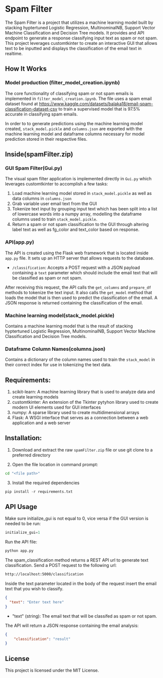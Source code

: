 # Spam Filter

The Spam Filter is a project that utilizes a machine learning model built by stacking hyptertuned Logistic Regression, MultinominalNB, Support Vector Machine Classification and Decision Tree models. It provides and API endpoint to generate a response classifying input text as spam or not spam. This project leverages customtkinter to create an interactive GUI that allows text to be inputted and displays the classification of the email text in realtime. 

## How It Works

### Model production (filter_model_creation.ipynb)

The core functionality of classifying spam or not spam emails is implemented in `filter_model_creation.ipynb`. The file uses a spam email dataset found at https://www.kaggle.com/datasets/balaka18/email-spam-classification-dataset-csv to train a supervised model that is 97.5% accurate in classifying spam emails. 

In order to to generate predictions using the machine learning model created, `stack_model.pickle` and `columns.json` are exported with the machine learning model and dataframe columns necessary for model prediction stored in their respective files.   

## Inside(spamFilter.zip)

### GUI Spam Filter(Gui.py)

The visual spam filter application is implemented directly in `Gui.py` which leverages customtkinter to accomplish a few tasks:

1. Load machine learning model stored in `stack_model.pickle` as well as data columns in `columns.json` 
2. Grab variable user email text from the GUI 
3. Tokenize text input by grouping input text which has been split into a list of lowercase words into a numpy array, modelling the dataframe columns used to train `stack_model.pickle`.
4. Return a spam or not spam classification to the GUI through altering label text as well as fg_color and text_color based on response.

### API(app.py)

The API is created using the Flask web framework that is located inside `app.py` file. It sets up an HTTP server that allows requests to the database. 
- `/classification`: Accepts a POST request with a JSON payload containing a `text` parameter which should include the email text that will be classified as spam or not spam.

After receiving this request, the API calls the  `get_columns` and `prepare_df` methods to tokenize the text input. It also calls the `get_model` method that loads the model that is then used to predict the classification of the email. A JSON response is returned containing the classification of the email. 

### Machine learning model(stack_model.pickle)

Contains a machine learning model that is the result of stacking hyptertuned Logistic Regression, MultinominalNB, Support Vector Machine Classification and Decision Tree models. 

### Dataframe Column Names(columns.json)

Contains a dictionary of the column names used to train the `stack_model` in their correct index for use in tokenizing the text data. 

## Requirements:
1. scikit-learn: A machine learning library that is used to analyze data and create learning models
2. customtkinter: An extension of the Tkinter pytyhon library used to create modern UI elements used for GUI interfaces
3. numpy: A sparse library used to create multidimensional arrays
4. Flask: A WSGI interface that serves as a connection between a web application and a web server

## Installation:

1. Download and extract the raw `spamFilter.zip` file or use git clone to a preferred directory
  
2. Open the file location in command prompt:
```bash
cd "<file path>"
```

3. Install the required dependencies
```python
pip install -r requirements.txt
```

## API Usage

Make sure initialize_gui is not equal to 0, vice versa if the GUI version is needed to be run:
```python
initialize_gui=1
```

Run the API file:
```python
python app.py
```

The spam_classification method returns a REST API url to generate text classification. Send a POST request to the following url:
```bash
http://localhost:5000/classification
```

Inside the text parameter located in the body of the request insert the email text that you wish to classify. 
```json
{
  "text": "Enter text here"
}
```
- "text" (string): The email text that will be classifed as spam or not spam.

The API will return a JSON response containing the email analysis:
```json
{
    "classification": "result"
}
```

## License
This project is licensed under the MIT License.




